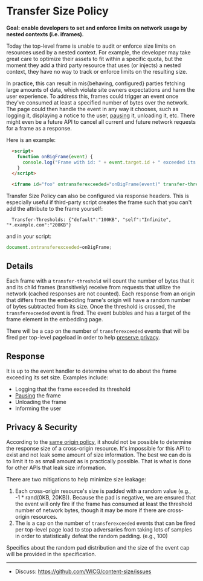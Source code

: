 # Transfer Size Policy

**Goal: enable developers to set and enforce limits on network usage by nested contexts (i.e. iframes).**

Today the top-level frame is unable to audit or enforce size limits on resources used by a nested context. For example, the developer may take great care to optimize their assets to fit within a specific quota, but the moment they add a third party resource that uses (or injects) a nested context, they have no way to track or enforce limits on the resulting size.

In practice, this can result in mis{behaving, configured} parties fetching large amounts of data, which violate site owners expectations and harm the user experience. To address this, frames could trigger an event once they've consumed at least a specified number of bytes over the network. The page could then handle the event in any way it chooses, such as logging it, displaying a notice to the user, [pausing](https://github.com/jkarlin/pause-frame) it, unloading it, etc. There might even be a future API to cancel all current and future network requests for a frame as a response.

Here is an example:

```html
  <script>
    function onBigFrame(event) {
      console.log("Frame with id: " + event.target.id + " exceeded its threshold bytes");
    }
  </script>

  <iframe id="foo" ontransferexceeded="onBigFrame(event)" transfer-threshold="300KB" src="...">
```

Transfer Size Policy can also be configured via response headers. This is especially useful if third-party script creates the frame such that you can't add the attribute to the frame yourself:

```http
  Transfer-Thresholds: {"default":"100KB", "self":"Infinite", "*.example.com":"200KB"}
```

and in your script:
```javascript
document.ontransferexceeded=onBigFrame;
```

## Details
Each frame with a `transfer-threshold` will count the number of bytes that it and its child frames (transitively) receive from requests that utilize the network (cached responses are not counted). Each response from an origin that differs from the embedding frame's origin will have a random number of bytes subtracted from its size. Once the threshold is crossed, the `transferexceeded` event is fired. The event bubbles and has a target of the frame element in the embedding page.

There will be a cap on the number of `transferexceeded` events that will be fired per top-level pageload in order to help [preserve privacy](#Privacy-&-Security).

## Response
It is up to the event handler to determine what to do about the frame exceeding its set size. Examples include:

 * Logging that the frame exceeded its threshold
 * [Pausing](https://github.com/jkarlin/pause-frame) the frame
 * Unloading the frame
 * Informing the user

## Privacy & Security
According to the [same origin policy](https://developer.mozilla.org/en-US/docs/Web/Security/Same-origin_policy), it should not be possible to determine the response size of a cross-origin resource. It's impossible for this API to exist and not leak some amount of size information. The best we can do is to limit it to as small amount as is practically possible. That is what is done for other APIs that leak size information. 

There are two mitigations to help minimize size leakage:
 1. Each cross-origin resource's size is padded with a random value (e.g., -1 * rand(0KB, 20KB)). Because the pad is negative, we are ensured that the event will only fire if the frame has consumed at least the threshold number of network bytes, though it may be more if there are cross-origin resources.
 1. The is a cap on the number of `transferexceeded` events that can be fired per top-level page load to stop adversaries from taking lots of samples in order to statistically defeat the random padding. (e.g., 100)
 
Specifics about the random pad distribution and the size of the event cap will be provided in the specification.

---

- Discuss: https://github.com/WICG/content-size/issues
